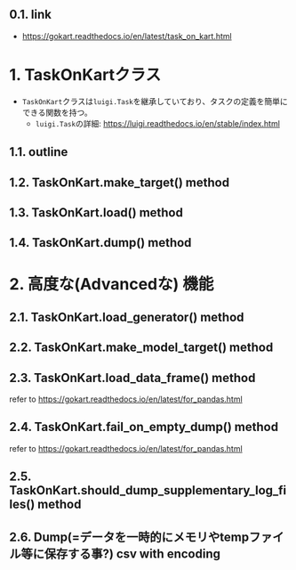 ## 0.1. link

- https://gokart.readthedocs.io/en/latest/task_on_kart.html

# 1. TaskOnKartクラス

- `TaskOnKart`クラスは`luigi.Task`を継承していており、タスクの定義を簡単にできる関数を持つ。
  - `luigi.Task`の詳細: https://luigi.readthedocs.io/en/stable/index.html

## 1.1. outline

## 1.2. TaskOnKart.make_target() method

## 1.3. TaskOnKart.load() method

## 1.4. TaskOnKart.dump() method

# 2. 高度な(Advancedな) 機能

## 2.1. TaskOnKart.load_generator() method

## 2.2. TaskOnKart.make_model_target() method

## 2.3. TaskOnKart.load_data_frame() method

refer to https://gokart.readthedocs.io/en/latest/for_pandas.html

## 2.4. TaskOnKart.fail_on_empty_dump() method

refer to https://gokart.readthedocs.io/en/latest/for_pandas.html

## 2.5. TaskOnKart.should_dump_supplementary_log_files() method

## 2.6. Dump(=データを一時的にメモリやtempファイル等に保存する事?) csv with encoding
